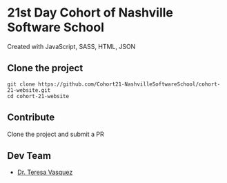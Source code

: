 # 21st Day Cohort of Nashville Software School

Created with JavaScript, SASS, HTML, JSON

## Clone the project
```
git clone https://github.com/Cohort21-NashvilleSoftwareSchool/cohort-21-website.git
cd cohort-21-website
```

## Contribute
Clone the project and submit a PR

## Dev Team
- [Dr. Teresa Vasquez](https://github.com/drteresavasquez)